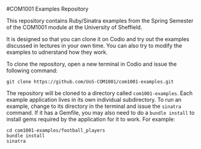 #COM1001 Examples Repository

This repository contains Ruby/Sinatra examples from the Spring Semester of the COM1001 module at the University of Sheffield.

It is designed so that you can clone it on Codio and try out the examples discussed in lectures in your own time. 
You can also try to modify the examples to udnerstand how they work.

To clone the repository, open a new terminal in Codio and issue the following command:

```console
git clone https://github.com/UoS-COM1001/com1001-examples.git
```

The repository will be cloned to a directory called `com1001-examples`. Each example application lives in its own individual subdirectory. 
To run an example, change to its directory in the terminal and issue the `sinatra` command. If it has a Gemfile, you may also need to do a `bundle install` to install gems required by the application for it to work.
For example:

```console
cd com1001-examples/football_players
bundle install
sinatra
```

